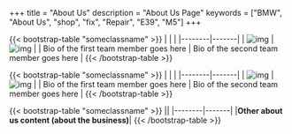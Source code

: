 +++
title = "About Us"
description = "About Us Page"
keywords = ["BMW", "About Us", "shop", "fix", "Repair", "E39", "M5"]
+++


{{< bootstrap-table "someclassname" >}}
| | |
|--------|-------|
| ![img](../img/Person2.png) | ![img](../img/Person2.png)  |
| Bio of the first team member goes here | Bio of the second team member goes here  |
{{< /bootstrap-table >}}

{{< bootstrap-table "someclassname" >}}
| | |
|--------|-------|
| ![img](../img/Person2.png) | ![img](../img/Person2.png)  |
| Bio of the first team member goes here | Bio of the second team member goes here  |
{{< /bootstrap-table >}}

{{< bootstrap-table "someclassname" >}}
||
|--------|-------|
|**Other about us content (about the business)**|
{{< /bootstrap-table >}}

&nbsp;

